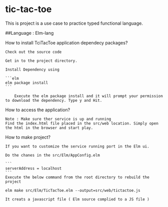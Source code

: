 # tic-tac-toe
  This is project is a use case to practice typed functional language. 

##Language : Elm-lang


How to install TciTacToe application dependecy packages?

    Check out the source code    

    Get in to the project directory. 

    Install Dependency using 
    
    ```elm
    elm package install
    ```

        Execute the elm package install and it will prompt your permission to download the dependency. Type y and Hit.

How to access the application?

    Note : Make sure ther service is up and running
    Find the index.html file placed in the src/web location. Simply open the html in the browser and start play.

How to make project?

    If you want to customize the service running port in the Elm ui.

    Do the chanes in the src/Elm/AppConfig.elm 

    ```
    serverAddress = localhost
    ```
    Execute the below command from the root directory to rebuild the project

    elm make src/Elm/TicTacToe.elm --output=src/web/tictactoe.js

    It creats a javascript file ( Elm source complied to a JS file )


